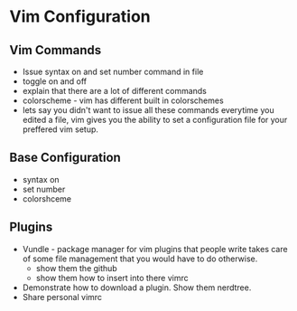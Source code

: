 # Vim Configuration

## Vim Commands
  * Issue syntax on and set number command in file
  * toggle on and off
  * explain that there are a lot of different commands
  * colorscheme - vim has different built in colorschemes
  * lets say you didn't want to issue all these commands everytime you edited a file, vim gives you the ability to set a configuration file for your preffered vim setup.

## Base Configuration
  * syntax on
  * set number
  * colorshceme

## Plugins
  * Vundle - package manager for vim plugins that people write takes care of some file management that you would have to do otherwise.
    - show them the github
    - show them how to insert into there vimrc
  * Demonstrate how to download a plugin. Show them nerdtree.
  * Share personal vimrc

